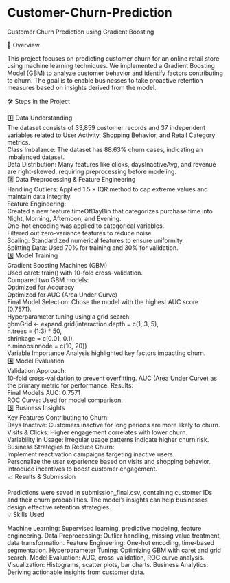 # Customer-Churn-Prediction

Customer Churn Prediction using Gradient Boosting

📌 Overview

This project focuses on predicting customer churn for an online retail store using machine learning techniques. We implemented a Gradient Boosting Model (GBM) to analyze customer behavior and identify factors contributing to churn. The goal is to enable businesses to take proactive retention measures based on insights derived from the model.

🛠 Steps in the Project

1️⃣ Data Understanding <br>
The dataset consists of 33,859 customer records and 37 independent variables related to User Activity, Shopping Behavior, and Retail Category metrics. <br>
Class Imbalance: The dataset has 88.63% churn cases, indicating an imbalanced dataset. <br>
Data Distribution: Many features like clicks, daysInactiveAvg, and revenue are right-skewed, requiring preprocessing before modeling. <br>
2️⃣ Data Preprocessing & Feature Engineering <br>
Handling Outliers: Applied 1.5 × IQR method to cap extreme values and maintain data integrity. <br>
Feature Engineering: <br>
Created a new feature timeOfDayBin that categorizes purchase time into Night, Morning, Afternoon, and Evening. <br>
One-hot encoding was applied to categorical variables. <br>
Filtered out zero-variance features to reduce noise. <br>
Scaling: Standardized numerical features to ensure uniformity. <br>
Splitting Data: Used 70% for training and 30% for validation. <br>
3️⃣ Model Training <br>
Gradient Boosting Machines (GBM) <br>
Used caret::train() with 10-fold cross-validation. <br>
Compared two GBM models: <br>
Optimized for Accuracy <br>
Optimized for AUC (Area Under Curve) <br>
Final Model Selection: Chose the model with the highest AUC score (0.7571). <br>
Hyperparameter tuning using a grid search: <br>
gbmGrid <- expand.grid(interaction.depth = c(1, 3, 5), <br>
                       n.trees = (1:3) * 50,<br>
                       shrinkage = c(0.01, 0.1),<br>
                       n.minobsinnode = c(10, 20))<br>
Variable Importance Analysis highlighted key factors impacting churn. <br>
4️⃣ Model Evaluation <br>
Validation Approach: <br>
10-fold cross-validation to prevent overfitting.
AUC (Area Under Curve) as the primary metric for performance.
Results: <br>
Final Model’s AUC: 0.7571 <br>
ROC Curve: Used for model comparison. <br>
5️⃣ Business Insights <br>
Key Features Contributing to Churn: <br>
Days Inactive: Customers inactive for long periods are more likely to churn. <br>
Visits & Clicks: Higher engagement correlates with lower churn. <br>
Variability in Usage: Irregular usage patterns indicate higher churn risk.<br>
Business Strategies to Reduce Churn:<br>
Implement reactivation campaigns targeting inactive users.<br>
Personalize the user experience based on visits and shopping behavior.<br>
Introduce incentives to boost customer engagement. <br>
📈 Results & Submission<br>

Predictions were saved in submission_final.csv, containing customer IDs and their churn probabilities.
The model’s insights can help businesses design effective retention strategies. <br>
💡 Skills Used<br>

Machine Learning: Supervised learning, predictive modeling, feature engineering.
Data Preprocessing: Outlier handling, missing value treatment, data transformation.
Feature Engineering: One-hot encoding, time-based segmentation.
Hyperparameter Tuning: Optimizing GBM with caret and grid search.
Model Evaluation: AUC, cross-validation, ROC curve analysis.
Visualization: Histograms, scatter plots, bar charts.
Business Analytics: Deriving actionable insights from customer data.
